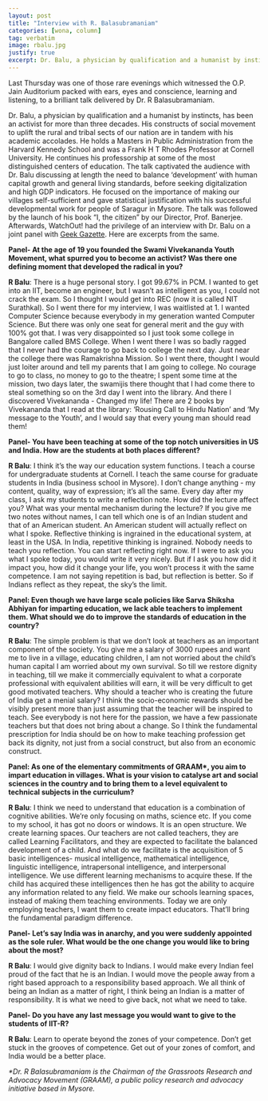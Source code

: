```yaml
---
layout: post
title: "Interview with R. Balasubramaniam"
categories: [wona, column]
tag: verbatim
image: rbalu.jpg
justify: true
excerpt: Dr. Balu, a physician by qualification and a humanist by instincts has been an activist for more than three decades. His constructs of social movement to uplift the rural and tribal of our nation goes parallel with his academic accolades.
---
```


Last Thursday was one of those rare evenings which witnessed the O.P. Jain Auditorium packed with ears, eyes and conscience, learning and listening, to a brilliant talk delivered by Dr. R Balasubramaniam.

Dr. Balu, a physician by qualification and a humanist by instincts, has been an activist for more than three decades. His constructs of social movement to uplift the rural and tribal sects of our nation are in tandem with his academic accolades. He holds a Masters in Public Administration from the Harvard Kennedy School and was a Frank H T Rhodes Professor at Cornell University. He continues his professorship at some of the most distinguished centers of education.
The talk captivated the audience with Dr. Balu discussing at length the need to balance ‘development’ with human capital growth and general living standards, before seeking digitalization and high GDP indicators. He focused on the importance of making our villages self-sufficient and gave statistical justification with his successful developmental work for people of Saragur in Mysore.
The talk was followed by the launch of his book “I, the citizen” by our Director, Prof. Banerjee. Afterwards, WatchOut! had the privilege of an interview with Dr. Balu on a joint panel with [Geek Gazette](https://www.facebook.com/geekgazette). Here are excerpts from the same.

__Panel- At the age of 19 you founded the Swami Vivekananda Youth Movement, what spurred you to become an activist? Was there one defining moment that developed the radical in you?__

__R Balu__: There is a huge personal story. I got 99.67% in PCM. I wanted to get into an IIT, become an engineer, but I wasn’t as intelligent as you, I could not crack the exam. So I thought I would get into REC (now it is called NIT Surathkal). So I went there for my interview, I was waitlisted at 1. I wanted Computer Science because everybody in my generation wanted Computer Science. But there was only one seat for general merit and the guy with 100% got that. I was very disappointed so
I just took some college in Bangalore called BMS College. When I went there I was so badly ragged that I never had the courage to go back to college the next day. Just near the college there was Ramakrishna Mission. So I went there, thought I would just loiter around and tell my parents that I am going to college. No courage to go to class, no money to go to the theatre; I spent some time at the mission, two days later, the swamijis there thought that I had come there to steal something so
on the 3rd day I went into the library. And there I discovered Vivekananda - Changed my life!
There are 2 books by Vivekananda that I read at the library: ‘Rousing Call to Hindu Nation’ and ‘My message to the Youth’, and I would say that every young man should read them!

__Panel- You have been teaching at some of the top notch universities in US and India. How are the students at both places different?__

__R Balu__: I think it’s the way our education system functions. I teach a course for undergraduate students at Cornell. I teach the same course for graduate students in India (business school in Mysore). I don’t change anything - my content, quality, way of expression; it’s all the same. Every day after my class, I ask my students to write a reflection note. How did the lecture affect you? What was your mental mechanism during the lecture? If you give me two notes without names, I can tell which one is of an
Indian student and that of an American student. An American student will actually reflect on what I spoke. Reflective thinking is ingrained in the educational system, at least in the USA. In India, repetitive thinking is ingrained. Nobody needs to teach you reflection. You can start reflecting right now. If I were to ask you what I spoke today, you would write it very nicely. But if I ask you how did it impact you, how did it change your life, you won’t process it with the same
competence. I am not saying repetition is bad, but reflection is better. So if Indians reflect as they repeat, the sky’s the limit.

__Panel: Even though we have large scale policies like Sarva Shiksha Abhiyan for imparting education, we lack able teachers to implement them. What should we do to improve the standards of education in the country?__

__R Balu__: The simple problem is that we don’t look at teachers as an important component of the society. You give me a salary of 3000 rupees and want me to live in a village, educating children, I am not worried about the child’s human capital I am worried about my own survival. So till we restore dignity in teaching, till we make it commercially equivalent to what a corporate professional with equivalent abilities will earn, it will be very difficult to get good motivated teachers. Why
should a teacher who is creating the future of India get a menial salary? I think the socio-economic rewards should be visibly present more than just assuming that the teacher will be inspired to teach. See everybody is not here for the passion, we have a few passionate teachers but that does not bring about a change. So I think the fundamental prescription for India should be on how to make teaching profession get back its dignity, not just from a social construct, but also from an
economic construct.

__Panel: As one of the elementary commitments of GRAAM*, you aim to impart education in villages. What is your vision to catalyse art and social sciences in the country and to bring them to a level equivalent to technical subjects in the curriculum?__

__R Balu__: I think we need to understand that education is a combination of cognitive abilities. We’re only focusing on maths, science etc. If you come to my school, it has got no doors or windows. It is an open structure. We create learning spaces. Our teachers are not called teachers, they are called Learning Facilitators, and they are expected to facilitate the balanced development of a child. And what do we facilitate is the acquisition of 5 basic intelligences- musical
intelligence, mathematical intelligence, linguistic intelligence, intrapersonal intelligence, and interpersonal intelligence. We use different learning mechanisms to acquire these. If the child has acquired these intelligences then he has got the ability to acquire any information related to any field. We make our schools learning spaces, instead of making them teaching environments. Today we are only employing teachers, I want them to create impact educators. That’ll bring the fundamental
paradigm difference.

__Panel- Let’s say India was in anarchy, and you were suddenly appointed as the sole ruler. What would be the one change you would like to bring about the most?__

__R Balu__: I would give dignity back to Indians. I would make every Indian feel proud of the fact that he is an Indian. I would move the people away from a right based approach to a responsibility based approach. We all think of being an Indian as a matter of right, I think being an Indian is a matter of responsibility. It is what we need to give back, not what we need to take.

__Panel- Do you have any last message you would want to give to the students of IIT-R?__

__R Balu__: Learn to operate beyond the zones of your competence. Don’t get stuck in the grooves of competence. Get out of your zones of comfort, and India would be a better place.

_*Dr. R Balasubramaniam is the Chairman of the Grassroots Research and Advocacy Movement (GRAAM), a public policy research and advocacy initiative based in Mysore._
